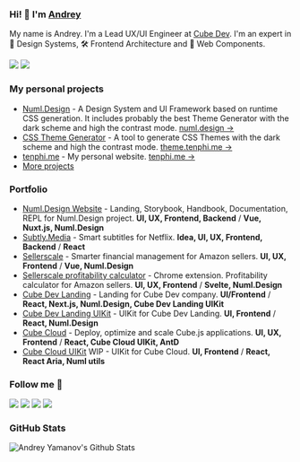 ### Hi! 👋 I'm [Andrey](https://tenphi.me)

My name is Andrey. I'm a Lead UX/UI Engineer at [Cube Dev](https://cube.dev).
I'm an expert in 🌈 Design Systems, 🛠 Frontend Architecture and 🚀 Web Components.

[![](https://komarev.com/ghpvc/?username=tenphi&color=blue&label=Profile%20Views)](https://github.com/tenphi)
[![](https://img.shields.io/github/followers/tenphi?label=GitHub%20Followers)](https://github.com/tenphi)

### My personal projects

- [Numl.Design](https://github.com/numldesign/numl) - A Design System and UI Framework based on runtime CSS generation. It includes probably the best Theme Generator with the dark scheme and high the contrast mode. [numl.design →](https://numl.design)
- [CSS Theme Generator](https://github.com/tenphi/css-theme-generator) - A tool to generate CSS Themes with the dark scheme and high the contrast mode. [theme.tenphi.me →](https://theme.tenphi.me)
- [tenphi.me](https://github.com/tenphi/tenphi.me) - My personal website. [tenphi.me →](https://tenphi.me)
- [More projects](https://github.com/tenphi?tab=repositories)

### Portfolio

- [Numl.Design Website](https://numl.tenphi.me) - Landing, Storybook, Handbook, Documentation, REPL for Numl.Design project. **UI, UX, Frontend, Backend** / **Vue, Nuxt.js, Numl.Design**
- [Subtly.Media](https://subtly.media) - Smart subtitles for Netflix. **Idea, UI, UX, Frontend, Backend** / **React**
- [Sellerscale](https://sellerscale.com) - Smarter financial management for Amazon sellers. **UI, UX, Frontend** / **Vue, Numl.Design**
- [Sellerscale profitability calculator](https://chrome.google.com/webstore/detail/sellerscale-profitability/jfdcmkcpbmiddlfkbifgjfngdckbajfl) - Chrome extension. Profitability calculator for Amazon sellers. **UI, UX, Frontend** / **Svelte, Numl.Design**
- [Cube Dev Landing](https://cube.dev) - Landing for Cube Dev company. **UI/Frontend** / **React, Next.js, Numl.Design, Cube Dev Landing UIKit**
- [Cube Dev Landing UIKit](https://cubejs-uikit.vercel.app/) - UIKit for Cube Dev Landing. **UI, Frontend** / **React, Numl.Design**
- [Cube Cloud](https://cubecloud.dev) - Deploy, optimize and scale Cube.js applications. **UI, UX, Frontend** / **React, Cube Cloud UIKit, AntD**
- [Cube Cloud UIKit](https://cube-uikit-storybook.netlify.app/) WIP - UIKit for Cube Cloud. **UI, Frontend** / **React, React Aria, Numl utils**

### Follow me 👋

[![](https://img.shields.io/badge/twitter-%230077B5.svg?&style=for-the-badge&logo=twitter&logoColor=white&color=1DA1F2)](https://twitter.com/tenphi) 
[![](https://img.shields.io/badge/linkedin-%230077B5.svg?&style=for-the-badge&logo=linkedin&logoColor=white&color=0077B5)](https://linkedin.com/in/tenphi/)
[![](https://img.shields.io/badge/instagram-%230077B5.svg?&style=for-the-badge&logo=instagram&logoColor=white&color=C13584)](https://instagram.com/tenphi/)
[![](https://img.shields.io/badge/facebook-%230077B5.svg?&style=for-the-badge&logo=facebook&logoColor=white&color=4267B2)](https://facebook.com/tenphi/)

### GitHub Stats

![Andrey Yamanov's Github Stats](https://github-readme-stats.vercel.app/api?username=tenphi&theme=dark)

<!--
**tenphi/tenphi** is a ✨ _special_ ✨ repository because its `README.md` (this file) appears on your GitHub profile.

Here are some ideas to get you started:

- 🔭 I’m currently working on ...
- 🌱 I’m currently learning ...
- 👯 I’m looking to collaborate on ...
- 🤔 I’m looking for help with ...
- 💬 Ask me about ...
- 📫 How to reach me: ...
- 😄 Pronouns: ...
- ⚡ Fun fact: ...
-->
